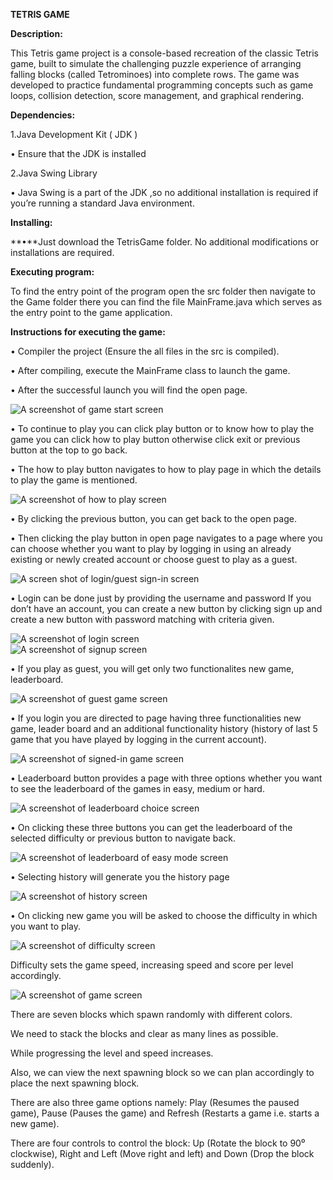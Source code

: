 **TETRIS GAME**

**Description:**

This Tetris game project is a console-based recreation of the classic Tetris game, built to simulate the challenging puzzle experience of arranging falling blocks (called Tetrominoes) into complete rows. The game was developed to practice fundamental programming concepts such as game loops, collision detection, score management, and graphical rendering.

**Dependencies:**

1.Java Development Kit ( JDK )

• Ensure that the JDK is installed

2.Java Swing Library

• Java Swing is a part of the JDK ,so no additional installation is required if you’re running a standard Java environment.

**Installing:**

**•**Just download the TetrisGame folder. No additional modifications or installations are required.

**Executing program:**

To find the entry point of the program open the src folder then navigate to the Game folder there you can find the file MainFrame.java which serves as the entry point to the game application.

**Instructions for executing the game:**

• Compiler the project (Ensure the all files in the src is compiled).

• After compiling, execute the MainFrame class to launch the game.

• After the successful launch you will find the open page.

![A screenshot of game start screen](screenshots/openpage.png)

• To continue to play you can click play button or to know how to play the game you can click how to play button otherwise click exit or previous button at the top to go back.

• The how to play button navigates to how to play page in which the details to play the game is mentioned.

![A screenshot of how to play screen](screenshots/how_to_play.jpg)

• By clicking the previous button, you can get back to the open page.

• Then clicking the play button in open page navigates to a page where you can choose whether you want to play by logging in using an already existing or newly created account or choose guest to play as a guest.

![A screen shot of login/guest sign-in screen](screenshots/loginoption.png)

• Login can be done just by providing the username and password If you don’t have an account, you can create a new button by clicking sign up and create a new button with password matching with criteria given.

![A screenshot of login screen](screenshots/login_panel.png)  
![A screenshot of signup screen](screenshots/signup_panel.png)

• If you play as guest, you will get only two functionalites new game, leaderboard.

![A screenshot of guest game screen](screenshots/guestplay.png)

• If you login you are directed to page having three functionalities new game, leader board and an additional functionality history (history of last 5 game that you have played by logging in the current account).

![A screenshot of signed-in game screen](screenshots/signinplay.png)

• Leaderboard button provides a page with three options whether you want to see the leaderboard of the games in easy, medium or hard.

![A screenshot of leaderboard choice screen](screenshots/leaderboard_choice.png)

• On clicking these three buttons you can get the leaderboard of the selected difficulty or previous button to navigate back.

![A screenshot of leaderboard of easy mode screen](screenshots/leaderboard.png)

• Selecting history will generate you the history page

![A screenshot of history screen](screenshots/history.png)

• On clicking new game you will be asked to choose the difficulty in which you want to play.

![A screenshot of difficulty screen](screenshots/difficulty_choice.png)

Difficulty sets the game speed, increasing speed and score per level accordingly.

![A screenshot of game screen](screenshots/gamepanel.png)

There are seven blocks which spawn randomly with different colors.

We need to stack the blocks and clear as many lines as possible.

While progressing the level and speed increases.

Also, we can view the next spawning block so we can plan accordingly to place the next spawning block.

There are also three game options namely: Play (Resumes the paused game), Pause (Pauses the game) and Refresh (Restarts a game i.e. starts a new game).

There are four controls to control the block: Up (Rotate the block to 90⁰ clockwise), Right and Left (Move right and left) and Down (Drop the block suddenly).
